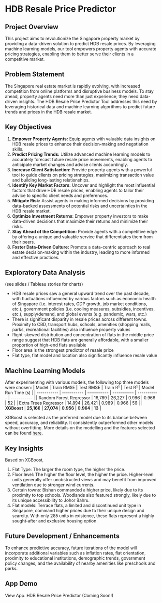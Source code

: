 # HDB Resale Price Predictor
## **Project Overview**
This project aims to revolutionize the Singapore property market by providing a data-driven solution to predict HDB resale prices. By leveraging machine learning models, our tool empowers property agents with accurate pricing strategies, enabling them to better serve their clients in a competitive market.
## **Problem Statement**
The Singapore real estate market is rapidly evolving, with increased competition from online platforms and disruptive business models. To stay ahead, property agents need more than just experience; they need data-driven insights. The HDB Resale Price Predictor Tool addresses this need by leveraging historical data and machine learning algorithms to predict future trends and prices in the HDB resale market.
## **Key Objectives**
1. **Empower Property Agents:** Equip agents with valuable data insights on HDB resale prices to enhance their decision-making and negotiation skills.
2. **Predict Pricing Trends:** Utilize advanced machine learning models to accurately forecast future resale price movements, enabling agents to anticipate market changes and advise clients accordingly.
3. **Increase Client Satisfaction:** Provide property agents with a powerful tool to guide clients on pricing strategies, maximizing transaction value and building long-lasting relationships.
4. **Identify Key Market Factors:** Uncover and highlight the most influential factors that drive HDB resale prices, enabling agents to tailor their advice to specific client needs and preferences.
5. **Mitigate Risk:** Assist agents in making informed decisions by providing data-backed assessments of potential risks and uncertainties in the HDB resale market.
6. **Optimize Investment Returns:** Empower property investors to make data-driven decisions that maximize their returns and minimize their risks.
7. **Stay Ahead of the Competition:** Provide agents with a competitive edge by offering a unique and valuable service that differentiates them from their peers.
8. **Foster Data-Driven Culture:** Promote a data-centric approach to real estate decision-making within the industry, leading to more informed and effective practices.
## Exploratory Data Analysis
(see slides / Tableau stories for charts)
- HDB resale prices saw a general upward trend over the past decade, with fluctuations influenced by various factors such as economic health of Singapore (i.e. interest rates, GDP growth, job market conditions, etc.), government policies (i.e. cooling measures, subsidies, incentives, etc.), supply/demand, and global events (e.g. pandemic, wars, etc.)
- There is significant disparity in resale prices across different towns. Proximity to CBD, transport hubs, schools, amenities (shopping malls, parks, recreational facilities) also influence property values
- Right-skewed distribution and concentration of flats in the middle price range suggest that HDB flats are generally affordable, with a smaller proportion of high-end flats available
- Floor area is the strongest predictor of resale price
- Flat type, flat model and location also significantly influence resale value
## **Machine Learning Models**
After experimenting with various models, the following top three models were chosen:
| Model       | Train RMSE  | Test RMSE   |  Train R²   | Test R²   | Model Run Time (s)   |
| ----------- | ----------- | ----------- |  ----------- | ----------- | ----------- |
| Random Forest Regressor | 16,789      | 26,227       | 0.986       | 0.966       | 52       |
| Extra Trees Regressor   | 14,894       | 26,421       | 0.989       | 0.966       | 56     |
| **XGBoost**   | **25,166**        | **27,074**       | **0.956**       | **0.964**      | **13**       |

XGBoost is selected as the preferred model due to its balance between speed, accuracy, and reliability. It consistently outperformed other models without overfitting. More details on the modelling and the features selected can be found [here](https://github.com/tanweijim/HDB-Resale-Price-Predictor/blob/main/notebook-datasprint.ipynb).
## **Key Insights**
Based on XGBoost, 
1. Flat Type: The larger the room type, the higher the price.
2. Floor level: The higher the floor level, the higher the price. Higher-level units generally offer unobstructed views and may benefit from improved ventilation due to stronger wind currents.
3. Certain towns: Bishan commanded a higher price, likely due to its proximity to top schools. Woodlands also featured strongly, likely due to its unique accessibility to Johor Bahru.
4. Flat models: Terrace flats, a limited and discontinued unit type in Singapore, command higher prices due to their unique design and scarcity. With only 285 units in existence, these flats represent a highly sought-after and exclusive housing option.
## **Future Development / Enhancements**
To enhance predictive accuracy, future iterations of the model will incorporate additional variables such as inflation rates, flat orientation, proximity to educational institutions, demographic trends, government policy changes, and the availability of nearby amenities like preschools and parks.
## **App Demo**
View App: HDB Resale Price Predictor (Coming Soon!)
